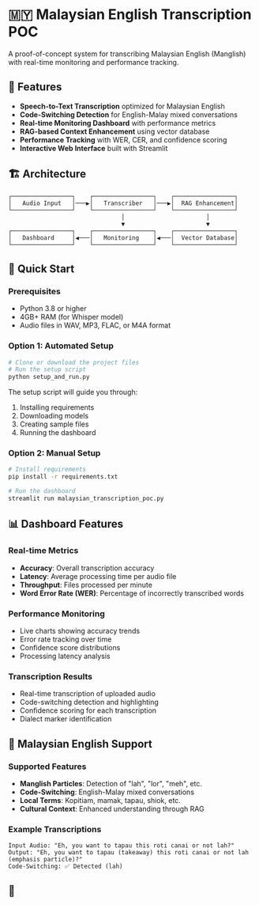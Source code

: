 # 🇲🇾 Malaysian English Transcription POC

A proof-of-concept system for transcribing Malaysian English (Manglish) with real-time monitoring and performance tracking.

## 🎯 Features

- **Speech-to-Text Transcription** optimized for Malaysian English
- **Code-Switching Detection** for English-Malay mixed conversations
- **Real-time Monitoring Dashboard** with performance metrics
- **RAG-based Context Enhancement** using vector database
- **Performance Tracking** with WER, CER, and confidence scoring
- **Interactive Web Interface** built with Streamlit

## 🏗️ Architecture

```
┌─────────────────┐    ┌─────────────────┐    ┌─────────────────┐
│   Audio Input   │───▶│   Transcriber   │───▶│  RAG Enhancement│
└─────────────────┘    └─────────────────┘    └─────────────────┘
                                │                       │
                                ▼                       ▼
┌─────────────────┐    ┌─────────────────┐    ┌─────────────────┐
│   Dashboard     │◀───│   Monitoring    │◀───│  Vector Database│
└─────────────────┘    └─────────────────┘    └─────────────────┘
```

## 🚀 Quick Start

### Prerequisites

- Python 3.8 or higher
- 4GB+ RAM (for Whisper model)
- Audio files in WAV, MP3, FLAC, or M4A format

### Option 1: Automated Setup

```bash
# Clone or download the project files
# Run the setup script
python setup_and_run.py
```

The setup script will guide you through:
1. Installing requirements
2. Downloading models
3. Creating sample files
4. Running the dashboard

### Option 2: Manual Setup

```bash
# Install requirements
pip install -r requirements.txt

# Run the dashboard
streamlit run malaysian_transcription_poc.py
```

## 📊 Dashboard Features

### Real-time Metrics
- **Accuracy**: Overall transcription accuracy
- **Latency**: Average processing time per audio file
- **Throughput**: Files processed per minute
- **Word Error Rate (WER)**: Percentage of incorrectly transcribed words

### Performance Monitoring
- Live charts showing accuracy trends
- Error rate tracking over time
- Confidence score distributions
- Processing latency analysis

### Transcription Results
- Real-time transcription of uploaded audio
- Code-switching detection and highlighting
- Confidence scoring for each transcription
- Dialect marker identification

## 🎤 Malaysian English Support

### Supported Features
- **Manglish Particles**: Detection of "lah", "lor", "meh", etc.
- **Code-Switching**: English-Malay mixed conversations
- **Local Terms**: Kopitiam, mamak, tapau, shiok, etc.
- **Cultural Context**: Enhanced understanding through RAG

### Example Transcriptions
```
Input Audio: "Eh, you want to tapau this roti canai or not lah?"
Output: "Eh, you want to tapau (takeaway) this roti canai or not lah (emphasis particle)?"
Code-Switching: ✅ Detected (lah)
```

## 🔧